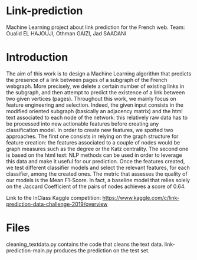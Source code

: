 # Link-prediction
Machine Learning project about link prediction for the French web.
Team: Oualid EL HAJOUJI, Othman GAIZI, Jad SAADANI

# Introduction

The aim of this work is to design a Machine Learning algorithm that predicts the presence of
a link between pages of a subgraph of the French webgraph. More precisely, we delete a
certain number of existing links in the subgraph, and then attempt to predict the existence of
a link between two given vertices (pages). Throughout this work, we mainly focus on feature
engineering and selection. Indeed, the given input consists in the modified oriented subgraph
(basically an adjacency matrix) and the html text associated to each node of the network: this
relatively raw data has to be processed into new actionable features before creating any
classification model. In order to create new features, we spotted two approaches. The first
one consists in relying on the graph structure for feature creation: the features associated to
a couple of nodes would be graph measures such as the degree or the Katz centrality. The
second one is based on the html text: NLP methods can be used in order to leverage this data
and make it useful for our prediction. Once the features created, we test different classifier
models and select the relevant features, for each classifier, among the created ones. The
metric that assesses the quality of our models is the Mean F1-Score. In fact, a baseline model
that relies solely on the Jaccard Coefficient of the pairs of nodes achieves a score of 0.64.

Link to the InClass Kaggle competition: https://www.kaggle.com/c/link-prediction-data-challenge-2019/overview

# Files

cleaning_textdata.py contains the code that cleans the text data.
link-prediction-main.py produces the prediction on the test set.
